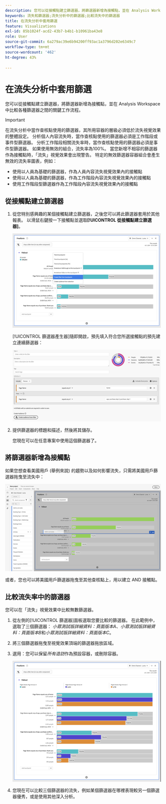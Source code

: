 ```yaml
---
description: 您可以從接觸點建立篩選器，將篩選器新增為接觸點，並在 Analysis Workspace 中比較各種篩選器之間的關鍵工作流程。
keywords: 流失和篩選器;流失分析中的篩選器;比較流失中的篩選器
title: 在流失分析中套用篩選
feature: Visualizations
exl-id: 85b1024f-acd2-43b7-b4b1-b10961ba43e8
role: User
source-git-commit: 6a279ac39e6b94200ff93ac1a3796d202e6349c7
workflow-type: tm+mt
source-wordcount: '462'
ht-degree: 43%

---
```


# 在流失分析中套用篩選

您可以從接觸點建立篩選器，將篩選器新增為接觸點，並在 Analysis Workspace 中比較各種篩選器之間的關鍵工作流程。

>[!IMPORTANT]
>
>在流失分析中當作查核點使用的篩選器，其所用容器的層級必須低於流失視覺效果的整體設定。 分析個人內容流失時，當作查核點使用的篩選器必須是工作階段或事件型篩選器。 分析工作階段相關流失率時，當作查核點使用的篩選器必須是事件型篩選器。 如果使用無效的組合，流失率為100%。 當您新增不相容的篩選器作為接觸點時，「流失」視覺效果會出現警告。 特定的無效篩選器容器組合會產生無效的流失率圖表，例如：
>
>* 使用以人員為基礎的篩選器，作為人員內容流失視覺效果內的接觸點
>* 使用以人員為基礎的篩選器，作為工作階段內容流失視覺效果內的接觸點
>* 使用工作階段型篩選器作為工作階段內容流失視覺效果內的接觸點

## 從接觸點建立篩選器

1. 從您特別感興趣的某個接觸點建立篩選器，之後您可以將此篩選器套用於其他報表。 以滑鼠右鍵按一下接觸點並選取&#x200B;**[!UICONTROL 從接觸點建立篩選器]**。

   ![反白顯示「從接觸點建立區段」的「接觸點」下拉式功能表。](assets/fallout-createfilter.png)

   [!UICONTROL 篩選器產生器]隨即開啟，預先填入符合您所選接觸點的預先建立連續篩選器：

   ![篩選產生器會顯示預先填入和預先建立的循序篩選。](assets/fallout-definefilter.png)

1. 提供篩選器的標題和描述，然後將其儲存。

   您現在可以在任意專案中使用這個篩選器了。

## 將篩選器新增為接觸點

如果您想查看美國用戶 (舉例來說) 的趨勢以及如何影響流失，只需將美國用戶篩選器拖曳至流失中：

![已選取並反白顯示「美國使用者」篩選器，以拖曳至流失中。](assets/fallout-addfilter.png)

或者，您也可以將美國用戶篩選器拖曳至其他查核點上，用以建立 AND 接觸點。

## 比較流失率中的篩選器

您可以在「流失」視覺效果中比較無數篩選器。

1. 從左側的[!UICONTROL 篩選器]面板選取您要比較的篩選器。 在此範例中，選取了三個篩選器： *小眾測試版詳細資料：頁面版本A*、*小眾測試版詳細資料：頁面版本B*&#x200B;和&#x200B;*小眾測試版詳細資料：頁面版本C*。
1. 將三個篩選器拖曳至視覺效果頂端的篩選器拖放區域。


1. 選用：您可以保留&#x200B;*所有造訪*&#x200B;作為預設容器，或刪除容器。

   ![在上一步中拖曳的流失顯示所有造訪以及兩個篩選器。](assets/fallout-multiplefilters.png)

1. 您現在可以比較三個篩選器的流失，例如某個篩選器在哪裡表現較另一個篩選器優秀，或是使用其他深入分析。
